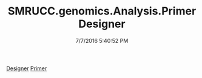 ﻿---
title: SMRUCC.genomics.Analysis.PrimerDesigner
date: 7/7/2016 5:40:52 PM
---

[Designer](T-SMRUCC.genomics.Analysis.PrimerDesigner.Designer.html)
[Primer](T-SMRUCC.genomics.Analysis.PrimerDesigner.Primer.html)
